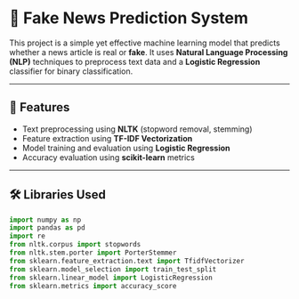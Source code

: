 # 📰 Fake News Prediction System

This project is a simple yet effective machine learning model that predicts whether a news article is real or **fake**. It uses **Natural Language Processing (NLP)** techniques to preprocess text data and a **Logistic Regression** classifier for binary classification.

---

## 🚀 Features

- Text preprocessing using **NLTK** (stopword removal, stemming)
- Feature extraction using **TF-IDF Vectorization**
- Model training and evaluation using **Logistic Regression**
- Accuracy evaluation using **scikit-learn** metrics

---

## 🛠️ Libraries Used

```python
import numpy as np
import pandas as pd
import re
from nltk.corpus import stopwords
from nltk.stem.porter import PorterStemmer
from sklearn.feature_extraction.text import TfidfVectorizer
from sklearn.model_selection import train_test_split
from sklearn.linear_model import LogisticRegression
from sklearn.metrics import accuracy_score
